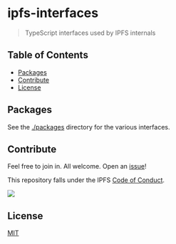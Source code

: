 # ipfs-interfaces <!-- omit in toc -->

> TypeScript interfaces used by IPFS internals

## Table of Contents <!-- omit in toc -->

- [Packages](#packages)
- [Contribute](#contribute)
- [License](#license)

## Packages

See the [./packages](./packages) directory for the various interfaces.

## Contribute

Feel free to join in. All welcome. Open an [issue](https://github.com/ipfs/js-ipfs-bitswap/issues)!

This repository falls under the IPFS [Code of Conduct](https://github.com/ipfs/community/blob/master/code-of-conduct.md).

[![](https://cdn.rawgit.com/jbenet/contribute-ipfs-gif/master/img/contribute.gif)](https://github.com/ipfs/community/blob/master/CONTRIBUTING.md)

## License

[MIT](LICENSE)
